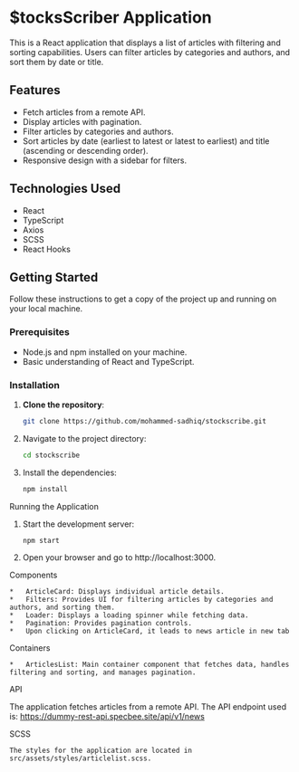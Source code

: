 # $tocksScriber Application

This is a React application that displays a list of articles with filtering and sorting capabilities. Users can filter articles by categories and authors, and sort them by date or title.

## Features

- Fetch articles from a remote API.
- Display articles with pagination.
- Filter articles by categories and authors.
- Sort articles by date (earliest to latest or latest to earliest) and title (ascending or descending order).
- Responsive design with a sidebar for filters.

## Technologies Used

- React
- TypeScript
- Axios
- SCSS
- React Hooks

## Getting Started

Follow these instructions to get a copy of the project up and running on your local machine.

### Prerequisites

- Node.js and npm installed on your machine.
- Basic understanding of React and TypeScript.

### Installation

1. **Clone the repository**:
   ```bash
   git clone https://github.com/mohammed-sadhiq/stockscribe.git

2.	Navigate to the project directory:
    ```bash
    cd stockscribe

3.	Install the dependencies:
    ```bash
    npm install

Running the Application

1.	Start the development server:
    ```bash
    npm start
2.	Open your browser and go to http://localhost:3000.


Components

	*	ArticleCard: Displays individual article details.
	*	Filters: Provides UI for filtering articles by categories and authors, and sorting them.
	*	Loader: Displays a loading spinner while fetching data.
	*	Pagination: Provides pagination controls.
    *   Upon clicking on ArticleCard, it leads to news article in new tab


Containers

	*	ArticlesList: Main container component that fetches data, handles filtering and sorting, and manages pagination.


API

The application fetches articles from a remote API. The API endpoint used is:
        https://dummy-rest-api.specbee.site/api/v1/news

SCSS

    The styles for the application are located in src/assets/styles/articlelist.scss.